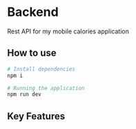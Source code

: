 # Backend

Rest API for my mobile calories application

## How to use

```bash 
# Install dependencies
npm i
```

```bash
# Running the application
npm run dev
```

## Key Features




